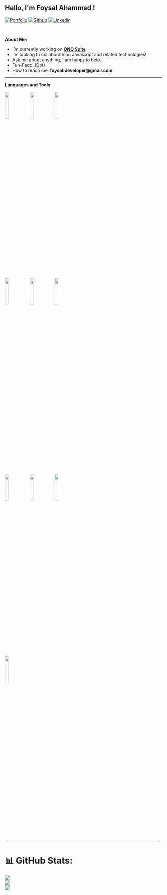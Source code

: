 <!-- Your title -->
## Hello, I'm Foysal Ahammed !
<!-- Your badges
You can use the website to generate badges: https://shields.io/
-->

[![Portfolio](https://img.shields.io/badge/-Portfolio-red?style=flat&logo=appveyor&logoColor=white)](https://foysal-ahammed.web.app/)
[![Github](https://img.shields.io/badge/-Github-000?style=flat&logo=Github&logoColor=white)](https://github.com/FAsami)
[![Linkedin](https://img.shields.io/badge/-LinkedIn-blue?style=flat&logo=Linkedin&logoColor=white)](https://www.linkedin.com/in/foysal-dev/)

&nbsp;

<!-- Talking about you -->
**About Me:**

- I’m currently working on __[ONO Suite](https://www.onosuite.com/)__.
- I’m looking to collaborate on Javascript and related technologies!
- Ask me about anything, I am happy to help.
- Fun-Fact: .(Dot)
- How to reach me: __foysal.developer@gmail.com__

---

**Languages and Tools:**

<p>
  <code><img width="15%" src="https://www.vectorlogo.zone/logos/javascript/javascript-ar21.svg"></code>
    <code><img width="15%" src="https://www.vectorlogo.zone/logos/getbootstrap/getbootstrap-ar21.svg"></code>
  <code><img width="15%" src="https://www.vectorlogo.zone/logos/reactjs/reactjs-ar21.svg"></code>
  <br />

  <code><img width="15%" src="https://www.vectorlogo.zone/logos/mongodb/mongodb-ar21.svg"></code>
<code><img width="15%" src="https://www.vectorlogo.zone/logos/nodejs/nodejs-ar21.svg"></code>
  <code><img width="15%" src="https://www.vectorlogo.zone/logos/expressjs/expressjs-ar21.svg"></code>
  
  <br />
  
  <code><img width="15%" src="https://www.vectorlogo.zone/logos/mysql/mysql-ar21.svg"></code>
  <code><img width="15%" src="https://www.vectorlogo.zone/logos/git-scm/git-scm-ar21.svg"></code>
  <code><img width="15%" src="https://www.vectorlogo.zone/logos/python/python-ar21.svg"></code>
  <br/>
  <code><img width="15%" src="https://www.vectorlogo.zone/logos/npmjs/npmjs-ar21.svg"></code>
</p>

---
# 📊 GitHub Stats:
![](https://github-readme-stats.vercel.app/api?username=FASami&theme=blueberry&hide_border=false&include_all_commits=true&count_private=true)<br/>
![](https://github-readme-streak-stats.herokuapp.com/?user=FASami&theme=blueberry&hide_border=false)<br/>
![](https://github-readme-stats.vercel.app/api/top-langs/?username=FASami&theme=blueberry&hide_border=false&include_all_commits=true&count_private=true&layout=compact)
